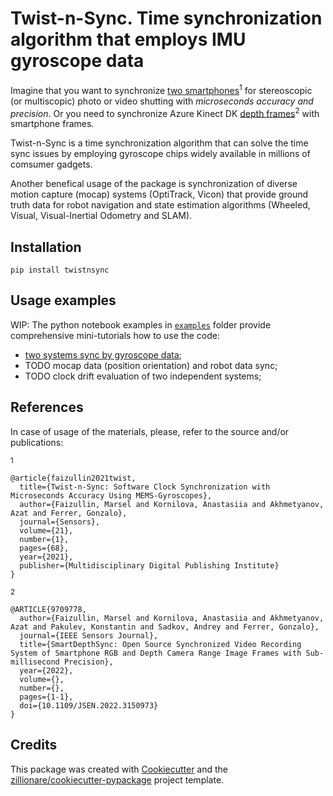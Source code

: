 # Twist-n-Sync. Time synchronization algorithm that employs IMU gyroscope data

Imagine that you want to synchronize [two smartphones](https://www.mdpi.com/1424-8220/21/1/68)<sup>1</sup> for stereoscopic (or multiscopic) photo or video shutting with _microseconds accuracy and precision_.
Or you need to synchronize Azure Kinect DK [depth frames](https://arxiv.org/abs/2111.03552)<sup>2</sup> with smartphone frames.

Twist-n-Sync is a time synchronization algorithm that can solve the time sync issues by employing gyroscope chips widely available in millions of comsumer gadgets.

Another benefical usage of the package is synchronization of diverse motion capture (mocap) systems (OptiTrack, Vicon) that provide ground truth data for robot navigation and state estimation algorithms (Wheeled, Visual, Visual-Inertial Odometry and SLAM).

## Installation

`pip install twistnsync`

## Usage examples

WIP: The python notebook examples in [`examples`](https://github.com/MobileRoboticsSkoltech/twistnsync-python/examples) folder provide comprehensive mini-tutorials how to use the code:
- [two systems sync by gyroscope data](https://github.com/MobileRoboticsSkoltech/twistnsync-python/blob/master/examples/Smartphone_and_MCU-board_data_sync.ipynb);
- TODO mocap data (position orientation) and robot data sync;
- TODO clock drift evaluation of two independent systems;

## References
In case of usage of the materials, please, refer to the source and/or publications:

<sup>1</sup>
```
@article{faizullin2021twist,
  title={Twist-n-Sync: Software Clock Synchronization with Microseconds Accuracy Using MEMS-Gyroscopes},
  author={Faizullin, Marsel and Kornilova, Anastasiia and Akhmetyanov, Azat and Ferrer, Gonzalo},
  journal={Sensors},
  volume={21},
  number={1},
  pages={68},
  year={2021},
  publisher={Multidisciplinary Digital Publishing Institute}
}
```

<sup>2</sup>
```
@ARTICLE{9709778,
  author={Faizullin, Marsel and Kornilova, Anastasiia and Akhmetyanov, Azat and Pakulev, Konstantin and Sadkov, Andrey and Ferrer, Gonzalo},
  journal={IEEE Sensors Journal}, 
  title={SmartDepthSync: Open Source Synchronized Video Recording System of Smartphone RGB and Depth Camera Range Image Frames with Sub-millisecond Precision}, 
  year={2022},
  volume={},
  number={},
  pages={1-1},
  doi={10.1109/JSEN.2022.3150973}
}
```

## Credits

This package was created with [Cookiecutter](https://github.com/audreyr/cookiecutter) and the [zillionare/cookiecutter-pypackage](https://github.com/zillionare/cookiecutter-pypackage) project template.
